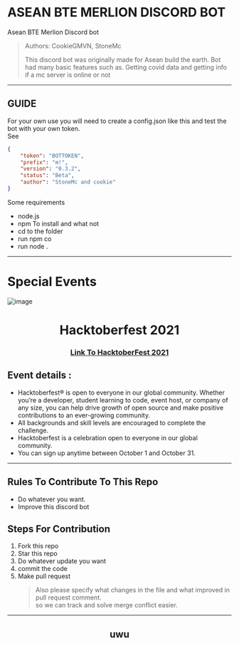 # ASEAN BTE MERLION DISCORD BOT
Asean BTE Merlion Discord bot 

> Authors: CookieGMVN, StoneMc
> 
> This discord bot was originally made for Asean build the earth. 
> Bot had many basic features such as. Getting covid data and getting info if a mc server is online or not

---

## GUIDE   

For your own use you will need to create a config.json like this and test the bot with your own token.<br/> 
See 

```json
{
	"token": "BOTTOKEN",
	"prefix": "m!",
	"version": "0.3.2",
	"status": "Beta",
	"author": "StoneMc and cookie"
}
```
Some requirements
- node.js
- npm
To install and what not
- cd to the folder
- run npm co
- run node .
---

# Special Events

![image](https://camo.githubusercontent.com/5a8d352f17e028b08d7afe24eeb3293740bf399826ee1e3726dbae93d685c2b7/68747470733a2f2f6861636b746f626572666573742e6469676974616c6f6365616e2e636f6d2f5f6e7578742f696d672f6c6f676f2d6861636b746f626572666573742d66756c6c2e663432653362312e737667)

<h1 align="center"> Hacktoberfest 2021 </h1>

<h3 align="center">
    <a href="https://hacktoberfest.digitalocean.com/">
        Link To HacktoberFest 2021
    </a>
</h3>

## Event details :

- Hacktoberfest® is open to everyone in our global community. Whether you’re a developer, student learning to code, event host, or company of any size, you can help drive growth of open source and make positive contributions to an ever-growing community. 
- All backgrounds and skill levels are encouraged to complete the challenge.
- Hacktoberfest is a celebration open to everyone in our global community.
- You can sign up anytime between October 1 and October 31.



***
## Rules To Contribute To This Repo

-   Do whatever you want.
-   Improve this discord bot
     

## Steps For Contribution

   1. Fork this repo
   2. Star this repo
   3. Do whatever update you want 
   4. commit the code
   5. Make pull request
    	> Also please specify what changes in the file and what improved in pull request comment. <br/> so we can track and solve merge conflict easier.
    
***

<h2 align="center">
    <p>
        uwu
    </p>
</h2>
